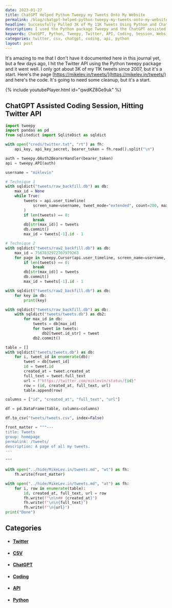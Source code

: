 ```yaml
---
date: 2023-01-27
title: ChatGPT Helped Python Tweepy my Tweets Onto My Website
permalink: /blog/chatgpt-helped-python-tweepy-my-tweets-onto-my-website/
headline: Successfully Pulled 3K of My 11K Tweets Using Python and ChatGPT!
description: I used the Python package Tweepy and the ChatGPT assisted coding session to successfully access the Twitter API and pull 3K of my 11K tweets since 2007. I've posted the code on my website, and I've also created a CSV file of all the tweets I pulled. Come check out my website to see how I did it!
keywords: ChatGPT, Python, Tweepy, Twitter, API, Coding, Session, Website, CSV, File, Code, Pull, 3K, 11K, 2007
categories: twitter, csv, chatgpt, coding, api, python
layout: post
---
```


It's amazing to me that I don't have it documented here in this journal yet,
but a few days ago, I hit the Twitter API using the Python tweepy package and
it went well. I only got about 3K of my 11K tweets since 2007, but it's a
start. Here's the page [https://mikelev.in/tweets/](https://mikelev.in/tweets/)
and here's the code. It's going to need some cleanup, but it's a start.

{% include youtubePlayer.html id="qwdKZ8Ge9uk" %}

## ChatGPT Assisted Coding Session, Hitting Twitter API

```python
import tweepy
import pandas as pd
from sqlitedict import SqliteDict as sqldict

with open("creds/twitter.txt", "rt") as fh:
    api_key, api_key_secret, bearer_token = fh.read().split("\n")

auth = tweepy.OAuth2BearerHandler(bearer_token)
api = tweepy.API(auth)

username = "miklevin"

# Technique 1
with sqldict("tweets/raw_backfill.db") as db:
    max_id = None
    while True:
        tweets = api.user_timeline(
            screen_name=username, tweet_mode="extended", count=200, max_id=max_id
        )
        if len(tweets) == 0:
            break
        db[str(max_id)] = tweets
        db.commit()
        max_id = tweets[-1].id - 1

# Technique 2
with sqldict("tweets/raw2_backfill.db") as db:
    max_id = 7567832972707979263
    for page in tweepy.Cursor(api.user_timeline, screen_name=username, max_id=max_id).pages():
        if len(tweets) == 0:
            break
        db[str(max_id)] = tweets
        db.commit()
        max_id = tweets[-1].id - 1

with sqldict("tweets/raw2_backfill.db") as db:
    for key in db:
        print(key)

with sqldict("tweets/raw_backfill.db") as db:
    with sqldict("tweets/tweets.db") as db2:
        for max_id in db:
            tweets = db[max_id]
            for tweet in tweets:
                db2[tweet.id_str] = tweet
            db2.commit()

table = []
with sqldict("tweets/tweets.db") as db:
    for i, tweet_id in enumerate(db):
        tweet = db[tweet_id]
        id = tweet.id
        created_at = tweet.created_at
        full_text = tweet.full_text
        url = f"https://twitter.com/miklevin/status/{id}"
        row = (id, created_at, full_text, url)
        table.append(row)

columns = ["id", "created_at", "full_text", "url"]

df = pd.DataFrame(table, columns=columns)

df.to_csv("tweets/tweets.csv", index=False)

front_matter = """---
title: Tweets
group: homepage
permalink: /tweets/
description: A page of all my tweets.
---

"""

with open("../hide/MikeLev.in/tweets.md", "wt") as fh:
    fh.write(front_matter)

with open("../hide/MikeLev.in/tweets.md", "at") as fh:
    for i, row in enumerate(table):
        id, created_at, full_text, url = row
        fh.write(f"\n\n## {created_at}")
        fh.write(f"\n\n{full_text}")
        fh.write(f"\n{url}")
print("Done")
```


## Categories

<ul>
<li><h4><a href='/twitter/'>Twitter</a></h4></li>
<li><h4><a href='/csv/'>CSV</a></h4></li>
<li><h4><a href='/chatgpt/'>ChatGPT</a></h4></li>
<li><h4><a href='/coding/'>Coding</a></h4></li>
<li><h4><a href='/api/'>API</a></h4></li>
<li><h4><a href='/python/'>Python</a></h4></li></ul>